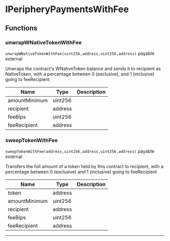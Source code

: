 

# IPeripheryPaymentsWithFee




## Functions
### unwrapWNativeTokenWithFee


`unwrapWNativeTokenWithFee(uint256,address,uint256,address)` payable external

Unwraps the contract&#x27;s WNativeToken balance and sends it to recipient as NativeToken, with a percentage between
0 (exclusive), and 1 (inclusive) going to feeRecipient



| Name | Type | Description |
| ---- | ---- | ----------- |
| amountMinimum | uint256 |  |
| recipient | address |  |
| feeBips | uint256 |  |
| feeRecipient | address |  |


### sweepTokenWithFee


`sweepTokenWithFee(address,uint256,address,uint256,address)` payable external

Transfers the full amount of a token held by this contract to recipient, with a percentage between
0 (exclusive) and 1 (inclusive) going to feeRecipient



| Name | Type | Description |
| ---- | ---- | ----------- |
| token | address |  |
| amountMinimum | uint256 |  |
| recipient | address |  |
| feeBips | uint256 |  |
| feeRecipient | address |  |




---


